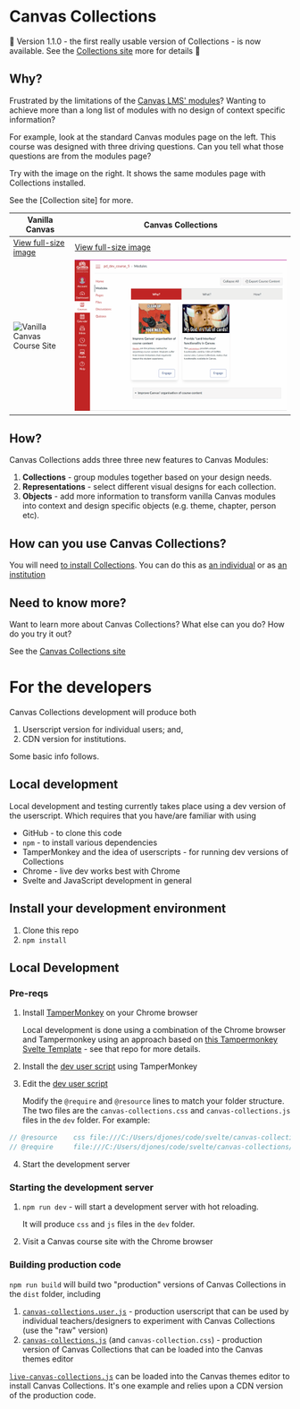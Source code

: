 # Canvas Collections 

:confetti_ball: Version 1.1.0 - the first really usable version of Collections - is now available. See the [Collections site](https://djplaner.github.io/canvas-collections/) more for details  :confetti_ball:

## Why?

Frustrated by the limitations of the [Canvas LMS' modules](https://www.instructure.com/en-au/canvas/resources/all/how-to-use-modules-to-build-courses-in-canvas)? Wanting to achieve more than a long list of modules with no design of context specific information?

For example, look at the standard Canvas modules page on the left. This course was designed with three driving questions. Can you tell what those questions are from the modules page?

Try with the image on the right. It shows the same modules page with Collections installed.

See the [Collection site] for more.  

| Vanilla Canvas | Canvas Collections |
| -------------- | ------------------ |
| [View full-size image](docs/assets/vanillaModules.gif) | [View full-size image](docs/assets/withCanvasCollections.gif) |
| ![Vanilla Canvas Course Site](docs/assets/vanillaModules.gif) | ![Same site with Canvas Collections](docs/assets/withCanvasCollections.gif) |

## How?

Canvas Collections adds three three new features to Canvas Modules:

1. **Collections** - group modules together based on your design needs.
2. **Representations** - select different visual designs for each collection.
3. **Objects** - add more information to transform vanilla Canvas modules into context and design specific objects (e.g. theme, chapter, person etc).

## How can you use Canvas Collections?

You will need [to install Collections](https://djplaner.github.io/canvas-collections/getting-started/install/types-pre-requisites/). You can do this as [an individual](https://djplaner.github.io/canvas-collections/getting-started/install/individual/) or as [an institution](https://djplaner.github.io/canvas-collections/getting-started/install/institution/)

## Need to know more?

Want to learn more about Canvas Collections? What else can you do? How do you try it out?

See the [Canvas Collections site](https://djplaner.github.io/canvas-collections/)


# For the developers

Canvas Collections development will produce both

1. Userscript version for individual users; and,
2. CDN version for institutions.

Some basic info follows.

## Local development

Local development and testing currently takes place using a dev version of the userscript. Which requires that you have/are familiar with using

- GitHub - to clone this code
- `npm` - to install various dependencies
- TamperMonkey and the idea of userscripts - for running dev versions of Collections
- Chrome - live dev works best with Chrome
- Svelte and JavaScript development in general

## Install your development environment

1. Clone this repo
2. `npm install`

## Local Development

### Pre-reqs

1. Install [TamperMonkey](https://www.tampermonkey.net/) on your Chrome browser

    Local development is done using a combination of the Chrome browser and Tampermonkey using an approach based on [this Tampermonkey Svelte Template](https://github.com/lpshanley/tampermonkey-svelte#readme) - see that repo for more details.

2. Install the [dev user script](dist/canvas-collections.dev.user.js) using TamperMonkey 

3. Edit the [dev user script](dist/canvas-collections.dev.user.js)

    Modify the `@require` and `@resource` lines to match your folder structure. The two files are the `canvas-collections.css` and `canvas-collections.js` files in the `dev` folder. For example:

```js
// @resource    css file:///C:/Users/djones/code/svelte/canvas-collections/dev/canvas-collections.css
// @require     file:///C:/Users/djones/code/svelte/canvas-collections/dev/canvas-collections.js
```

4. Start the development server

### Starting the development server

1. `npm run dev` - will start a development server with hot reloading.

    It will produce `css` and `js` files in the `dev` folder. 

2. Visit a Canvas course site with the Chrome browser

### Building production code

`npm run build` will build two "production" versions of Canvas Collections in the `dist` folder, including

1. [`canvas-collections.user.js`](dist/canvas-collections.user.js) - production userscript that can be used by individual teachers/designers to experiment with Canvas Collections (use the "raw" version)
2. [`canvas-collections.js`](dist/canvas-collections.js) (and `canvas-collection.css`) - production version of Canvas Collections that can be loaded into the Canvas themes editor 

[`live-canvas-collections.js`](dist/live-canvas-collections.js) can be loaded into the Canvas themes editor to install Canvas Collections.  It's one example and relies upon a CDN version of the production code.
